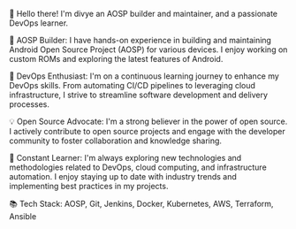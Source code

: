 👋 Hello there! I'm divye  an AOSP builder and maintainer, and a passionate DevOps learner.

🔧 AOSP Builder: I have hands-on experience in building and maintaining Android Open Source Project (AOSP) for various devices. I enjoy working on custom ROMs and exploring the latest features of Android.

🚀 DevOps Enthusiast: I'm on a continuous learning journey to enhance my DevOps skills. From automating CI/CD pipelines to leveraging cloud infrastructure, I strive to streamline software development and delivery processes.

💡 Open Source Advocate: I'm a strong believer in the power of open source. I actively contribute to open source projects and engage with the developer community to foster collaboration and knowledge sharing.

🌱 Constant Learner: I'm always exploring new technologies and methodologies related to DevOps, cloud computing, and infrastructure automation. I enjoy staying up to date with industry trends and implementing best practices in my projects.

📚 Tech Stack: AOSP, Git, Jenkins, Docker, Kubernetes, AWS, Terraform, Ansible

